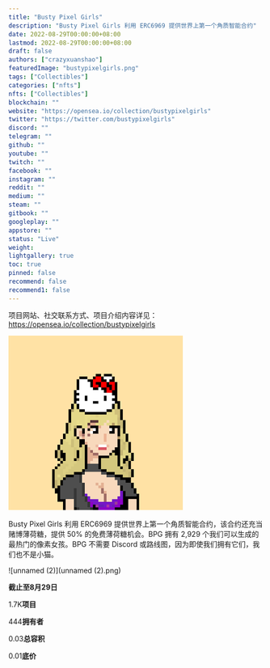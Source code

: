 ```yaml
---
title: "Busty Pixel Girls"
description: "Busty Pixel Girls 利用 ERC6969 提供世界上第一个角质智能合约"
date: 2022-08-29T00:00:00+08:00
lastmod: 2022-08-29T00:00:00+08:00
draft: false
authors: ["crazyxuanshao"]
featuredImage: "bustypixelgirls.png"
tags: ["Collectibles"]
categories: ["nfts"]
nfts: ["Collectibles"]
blockchain: ""
website: "https://opensea.io/collection/bustypixelgirls"
twitter: "https://twitter.com/bustypixelgirls"
discord: ""
telegram: ""
github: ""
youtube: ""
twitch: ""
facebook: ""
instagram: ""
reddit: ""
medium: ""
steam: ""
gitbook: ""
googleplay: ""
appstore: ""
status: "Live"
weight: 
lightgallery: true
toc: true
pinned: false
recommend: false
recommend1: false
---
```

项目网站、社交联系方式、项目介绍内容详见：https://opensea.io/collection/bustypixelgirls

![unnamed](unnamed.png)

Busty Pixel Girls 利用 ERC6969 提供世界上第一个角质智能合约，该合约还充当赌博薄荷糖，提供 50% 的免费薄荷糖机会。BPG 拥有 2,929 个我们可以生成的最热门的像素女孩。BPG 不需要 Discord 或路线图，因为即使我们拥有它们，我们也不是小猫。

![unnamed (2)](unnamed (2).png)

**截止至8月29日**

1.7K**项目**

444**拥有者**

0.03**总容积**

0.01**底价**